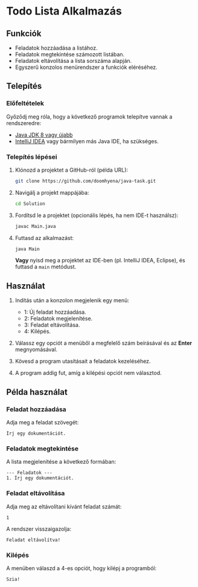 # Todo Lista Alkalmazás

## Funkciók
- Feladatok hozzáadása a listához.
- Feladatok megtekintése számozott listában.
- Feladatok eltávolítása a lista sorszáma alapján.
- Egyszerű konzolos menürendszer a funkciók eléréséhez.

## Telepítés

### Előfeltételek

Győződj meg róla, hogy a következő programok telepítve vannak a rendszeredre:
- [Java JDK 8 vagy újabb](https://adoptopenjdk.net/)
- [IntelliJ IDEA](https://www.jetbrains.com/idea/download/?section=windows) vagy bármilyen más Java IDE, ha szükséges.

### Telepítés lépései

1. Klónozd a projektet a GitHub-ról (példa URL):
   ```bash
   git clone https://github.com/doomhyena/java-task.git
   ```

2. Navigálj a projekt mappájába:
   ```bash
   cd Solution
   ```

3. Fordítsd le a projektet (opcionális lépés, ha nem IDE-t használsz):
   ```bash
   javac Main.java
   ```

4. Futtasd az alkalmazást:
   ```bash
   java Main
   ```

   **Vagy** nyisd meg a projektet az IDE-ben (pl. IntelliJ IDEA, Eclipse), és futtasd a `main` metódust.

## Használat

1. Indítás után a konzolon megjelenik egy menü:
   - 1: Új feladat hozzáadása.
   - 2: Feladatok megjelenítése.
   - 3: Feladat eltávolítása.
   - 4: Kilépés.

2. Válassz egy opciót a menüből a megfelelő szám beírásával és az **Enter** megnyomásával.

3. Kövesd a program utasításait a feladatok kezeléséhez.

4. A program addig fut, amíg a kilépési opciót nem választod.

## Példa használat

### Feladat hozzáadása
Adja meg a feladat szövegét:
```plaintext
Írj egy dokumentációt.
```

### Feladatok megtekintése
A lista megjelenítése a következő formában:
```plaintext
--- Feladatok ---
1. Írj egy dokumentációt.
```

### Feladat eltávolítása
Adja meg az eltávolítani kívánt feladat számát:
```plaintext
1
```

A rendszer visszaigazolja:
```plaintext
Feladat eltávolítva!
```

### Kilépés
A menüben válaszd a 4-es opciót, hogy kilépj a programból:
```plaintext
Szia!
```
